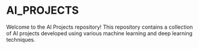 # AI_PROJECTS
Welcome to the AI Projects repository! This repository contains a collection of AI projects developed using various machine learning and deep learning techniques.
